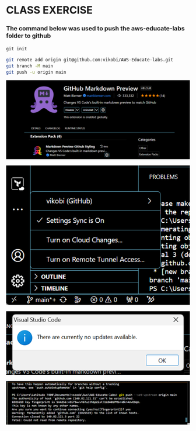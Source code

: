 # CLASS EXERCISE
### The command below was used to push the aws-educate-labs folder to github


`git init`

``` bash
git remote add origin git@github.com:vikobi/AWS-Educate-labs.git
git branch -M main
git push -u origin main
```
![makdown](./Assets/Markdown%20ext.png)

![vcode](./Assets/vscode%20sync.png)

![update](./Assets/Screenshot%202023-12-23%20115111.png)

![push issue](./Assets/push%20issues.png)